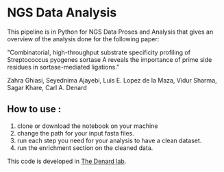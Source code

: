 # NGS Data Analysis

This pipeline is in Python for NGS Data Proses and Analysis that gives an overview of the analysis done for the following paper:

"Combinatorial, high-throughput substrate specificity profiling of Streptococcus pyogenes sortase A reveals the importance of prime side residues in sortase-mediated ligations."

Zahra Ghiasi, Seyednima Ajayebi, Luis E. Lopez de la Maza, Vidur Sharma, Sagar Khare, Carl A. Denard



## How to use :
1. clone or download the notebook on your machine
2. change the path for your input fasta files.
3. run each step you need for your analysis to have a clean dataset.
4. run the enrichment section on the cleaned data.



This code is developed in [The Denard lab](https://www.thedenardlab.com/).
